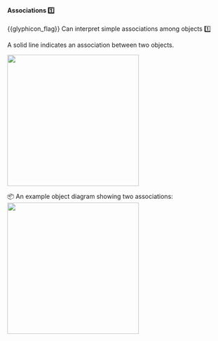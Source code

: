 <div id="title">

#### Associations :one:

</div>

<span id="prereqs"></span>

<span id="outcomes">{{glyphicon_flag}} Can interpret simple associations among objects :one:</span>

<div id="body">

A solid line indicates an association between two objects.

<img src="{{baseUrl}}/uml/objectDiagrams/associations/images/notation.png" width="300" />

<tip-box> 

:package: An example object diagram showing two associations:<br>
<img src="{{baseUrl}}/uml/objectDiagrams/associations/images/example.png" width="300" />

</tip-box>

</div>

<div id="extras">
</div>